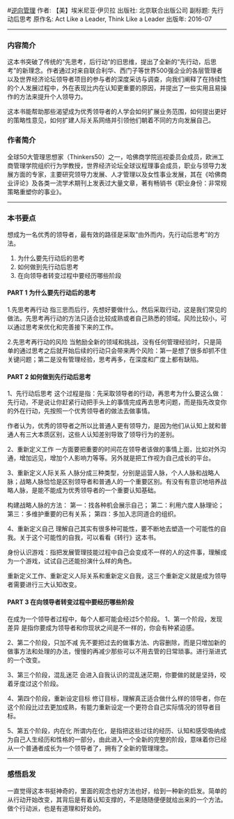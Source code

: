 #[逆向管理](https://book.douban.com/subject/26827314/)
作者: 【美】埃米尼亚·伊贝拉
出版社: 北京联合出版公司
副标题: 先行动后思考
原作名: Act Like a Leader, Think Like a Leader
出版年: 2016-07
***
### 内容简介 
这本书突破了传统的“先思考，后行动”的旧思维，提出了全新的“先行动，后思考”的新理念。作者通过对来自联合利华、西门子等世界500强企业的各层管理者以及世界经济论坛领导者项目的参与者的深度采访与调查，向我们阐释了在持续性的个人发展过程中，外在表现比内在认知更重要的原因，并提出了一些实用且易操作的方法来提升个人领导力。

这本书能帮助那些渴望成为优秀领导者的人学会如何扩展业务范围，如何提出更好的策略性意见，如何扩建人际关系网络并引领他们朝着不同的方向发展自己。

### 作者简介 
全球50大管理思想家（Thinkers50）之一，哈佛商学院巡视委员会成员，欧洲工商管理学院组织行为学教授，世界经济论坛全球议程理事会成员，职业与领导力发展方面的专家，主要研究领导力发展、人才管理以及女性事业发展，其在《哈佛商业评论》及各类一流学术期刊上发表过大量文章，著有畅销书《职业身份：非常规策略重塑你的事业》。

***
### 本书要点
想成为一名优秀的领导者，最有效的路径是采取“由外而内，先行动后思考”的方法。
1. 为什么要先行动后的思考
2. 如何做到先行动后思考
3. 在向领导者转变过程中要经历哪些阶段

#### PART 1 为什么要先行动后的思考
1.先思考再行动
指三思而后行，先想好要做什么，然后采取行动，这是我们常见的做法。先思考再行动的方法只适合比较成熟或者自己熟悉的领域。风险比较小，可以通过思考来优化和完善接下来的工作。

2.先思考再行动的风险
当勉励全新的领域和挑战，没有任何管理经验时，只是简单的通过思考之后就开始后续的行动只会带来两个风险：第一是想了很多却抓不住关键问题；第二是没有管理经验，思考再多，在深度和广度上都有缺陷。

#### PART 2 如何做到先行动后思考
1、先行动后思考
这个过程是指：先采取领导者的行动，再思考为什么要这么做：先行动，不是说让你赶紧行动把手头上的事情完成再去思考问题，而是指先改变你的外在行动，先按照一个优秀领导者的做法去做事情。

作者认为，优秀的领导者之所以比普通人更有领导力，是因为他们从认知上就和普通人有三大本质区别，这些人认知差别导致了领导行为的差别。

2、重新定义工作
一方面要把重要的时间花在领导者该做的事情上面，比如对外沟通，增加远见，增加个人影响力等等。另外就是把工作视为自己成长的平台。

3、重新定义人际关系
人脉分成三种类型，分别是运营人脉，个人人脉和战略人脉；战略人脉恰恰是区别领导者和普通人的一个重要区别。有没有有意识地培养战略人脉，是能不能成为优秀领导者的一个重要认知基础。

构建战略人脉的方法：
第一：找各种机会展示自己；
第二：利用六度人脉理论；
第三：多维护重要的已有关系；
第四：多加入志同道合的组织。

4、重新定义自己
理解自己其实有很多种可能性，要不断地去塑造一个可能性的自我。关于这个可能性的自我，可以看看《转行》这本书。

身份认识游戏：指把发展管理技能过程中自己会变成不一样的人的这件事，理解成为一个游戏，试试自己还能扮演什么样的角色。

重新定义工作、重新定义人际关系和重新定义自我，这三个重新定义就是成为领导者需要进行三大认知改变。

#### PART 3 在向领导者转变过程中要经历哪些阶段
在成为一个领导者过程中，每个人都可能会经过5个阶段。
1、第一个阶段，发现差异
是指你要成为领导者和你现状之间是不一样的，你会有种紧迫感。

2、第二个阶段，只加不减
先不要把过去的做事方法、内容删除，而是只增加新的做事方法和处理的办法，慢慢的再减少那些可以不用去管的日常琐事。进行渐进式的一个改变。

3、第三个阶段，混乱迷茫
会进入自我认识的混乱迷茫期，你要做的就是坚持，咬着牙度过这个阶段。

4、第四个阶段，重新设定目标
修订目标，理解真正适合做什么样的领导者，你在这个阶段比过去更加成熟，有能力重新设定一个更符合自己实际情况的领导者目标。

5、第五个阶段，内在化
所谓内在化，是指把这些过往的经历、认知和感受吸纳成为自己人生经历和性格的一部分，由此进入一个全新的完整的阶段，意味着你已经从一个普通者成长为一个领导者了，拥有了全新的管理理念。

***
### 感悟启发
一直觉得这本书挺神奇的，里面的观念也好方法也好，给到一种新的启发。简单的从行动开始改变，其背后是有着认知支撑的，不是随随便便就给出来的一个方法。做个行动派，也是有道理和好处的。